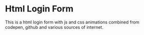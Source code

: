 # Html Login Form
This is a html login form with js and css animations combined from codepen, github and various sources of internet.

